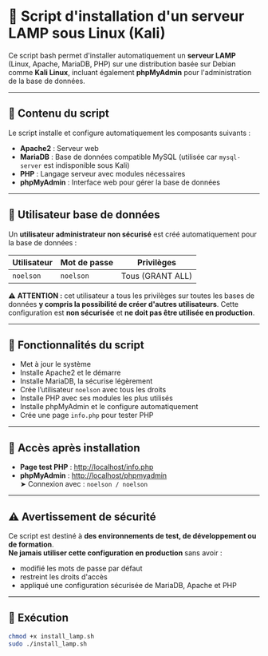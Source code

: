 # 🚀 Script d'installation d'un serveur LAMP sous Linux (Kali)

Ce script bash permet d'installer automatiquement un **serveur LAMP** (Linux, Apache, MariaDB, PHP) sur une distribution basée sur Debian comme **Kali Linux**, incluant également **phpMyAdmin** pour l'administration de la base de données.

---

## 🧰 Contenu du script

Le script installe et configure automatiquement les composants suivants :

- **Apache2** : Serveur web
- **MariaDB** : Base de données compatible MySQL (utilisée car `mysql-server` est indisponible sous Kali)
- **PHP** : Langage serveur avec modules nécessaires
- **phpMyAdmin** : Interface web pour gérer la base de données

---

## 👤 Utilisateur base de données

Un **utilisateur administrateur non sécurisé** est créé automatiquement pour la base de données :

| Utilisateur | Mot de passe | Privilèges        |
|-------------|--------------|-------------------|
| `noelson`   | `noelson`    | Tous (GRANT ALL)  |

⚠️ **ATTENTION :** cet utilisateur a tous les privilèges sur toutes les bases de données **y compris la possibilité de créer d'autres utilisateurs**. Cette configuration est **non sécurisée** et **ne doit pas être utilisée en production**.

---

## 📌 Fonctionnalités du script

- Met à jour le système
- Installe Apache2 et le démarre
- Installe MariaDB, la sécurise légèrement
- Crée l’utilisateur `noelson` avec tous les droits
- Installe PHP avec ses modules les plus utilisés
- Installe phpMyAdmin et le configure automatiquement
- Crée une page `info.php` pour tester PHP

---

## 🧪 Accès après installation

- **Page test PHP** : [http://localhost/info.php](http://localhost/info.php)
- **phpMyAdmin** : [http://localhost/phpmyadmin](http://localhost/phpmyadmin)  
  ➤ Connexion avec : `noelson / noelson`

---

## ⚠️ Avertissement de sécurité

Ce script est destiné à **des environnements de test, de développement ou de formation**.  
**Ne jamais utiliser cette configuration en production** sans avoir :
- modifié les mots de passe par défaut
- restreint les droits d'accès
- appliqué une configuration sécurisée de MariaDB, Apache et PHP

---

## 📄 Exécution

```bash
chmod +x install_lamp.sh
sudo ./install_lamp.sh

